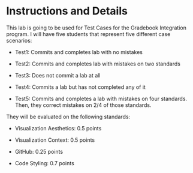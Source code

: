 # Instructions and Details 
This lab is going to be used for Test Cases for the Gradebook Integration program. I will have five students that represent five different case scenarios:

- Test1: Commits and completes lab with no mistakes 

- Test2: Commits and completes lab with mistakes on two standards

- Test3: Does not commit a lab at all

- Test4: Commits a lab but has not completed any of it

- Test5: Commits and completes a lab with mistakes on four standards. Then, they correct mistakes on 2/4 of those standards.


They will be evaluated on the following standards:

- Visualization Aesthetics: 0.5 points

- Visualization Context: 0.5 points

- GitHub: 0.25 points

- Code Styling: 0.7 points
